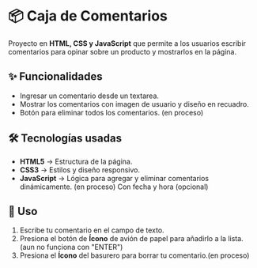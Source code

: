 # 📦 Caja de Comentarios

Proyecto en **HTML, CSS y JavaScript** que permite a los usuarios escribir comentarios para opinar sobre un producto y mostrarlos en la página.

## ✨ Funcionalidades
- Ingresar un comentario desde un textarea.
- Mostrar los comentarios con imagen de usuario y diseño en recuadro.
- Botón para eliminar todos los comentarios. (en proceso)

## 🛠 Tecnologías usadas
- **HTML5** → Estructura de la página.
- **CSS3** → Estilos y diseño responsivo.
- **JavaScript** → Lógica para agregar y eliminar comentarios dinámicamente. (en proceso)
Con fecha y hora (opcional)

## 🚀 Uso
1. Escribe tu comentario en el campo de texto.
2. Presiona el botón de **Ícono** de avión de papel para añadirlo a la lista.
(aun no funciona con "ENTER")
3. Presiona el **Ícono** del basurero para borrar tu comentario.(en proceso)
